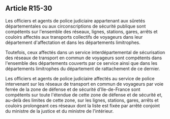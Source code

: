 Article R15-30
----
Les officiers et agents de police judiciaire appartenant aux sûretés
départementales ou aux circonscriptions de sécurité publique sont compétents sur
l'ensemble des réseaux, lignes, stations, gares, arrêts et couloirs affectés aux
transports collectifs de voyageurs dans leur département d'affectation et dans
les départements limitrophes.

Toutefois, ceux affectés dans un service interdépartemental de sécurisation des
réseaux de transport en commun de voyageurs sont compétents dans l'ensemble des
départements couverts par ce service ainsi que dans les départements limitrophes
du département de rattachement de ce dernier.

Les officiers et agents de police judiciaire affectés au service de police
intervenant sur les réseaux de transport en commun de voyageurs par voie ferrée
de la zone de défense et de sécurité d'Ile-de-France sont compétents sur toute
l'étendue de cette zone de défense et de sécurité et, au-delà des limites de
cette zone, sur les lignes, stations, gares, arrêts et couloirs prolongeant ces
réseaux dont la liste est fixée par arrêté conjoint du ministre de la justice et
du ministre de l'intérieur.
